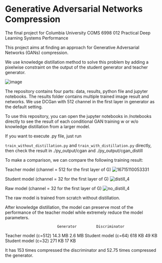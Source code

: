 # Generative Adversarial Networks Compression
The final project for Columbia University COMS 6998 012 Practical Deep Learning Systems Performance

This project aims at finding an approach for Generative Adversarial Networks (GANs) compression.

We use knowledge distillation method to solve this problem by adding a pixelwise constraint on the output of the student generator and teacher generator.

![image](https://user-images.githubusercontent.com/120711627/208582366-a4816226-7f8f-479a-b670-89bab553a9e0.png)

The repository contains four parts: data, results, python file and jupyter notebooks. The results folder contains multiple trained image result and networks. We use DCGan with 512 channel in the first layer in generator as the default setting.

To use this repository, you can open the jupyter notebooks in /notebooks directly to see the result of each conditional GAN training w or w/o knowledge distillation from a larger model.

If you want to execute .py file, just run 

`train_without_distillation.py` and `train_with_distillation.py` directly, then check the result in ./py_output/cgan and ./py_output/cgan_distill

To make a comparison, we can compare the following training result:

Teacher model (channel = 512 for the first layer of G)
![16715110053331](https://user-images.githubusercontent.com/120711627/208584829-50b5b141-efe9-40a0-a104-4117a052fca3.gif)


Student model (channel = 32 for the first layer of G)
![distill_4](https://user-images.githubusercontent.com/120711627/208585488-8364ec91-b95b-45ea-9ea1-5072d04a66b5.gif)

Raw model (channel = 32 for the first layer of G)
![no_distill_4](https://user-images.githubusercontent.com/120711627/208585556-be754711-1286-4d0f-b537-d4d4e4f7f687.gif)

The raw model is trained from scratch without distillation.

After knowledge distillation, the model can preserve most of the performance of the teacher model while extremely reduce the model parameters.

                            Generator         Discriminator
Teacher model (c=512)         14.3 MB              2.6 MB
Student model (c=64)           618 KB               49 KB
Student model (c=32)           271 KB               17 KB

It has 153 times compressed the discriminator and 52.75 times compressed the generator.
